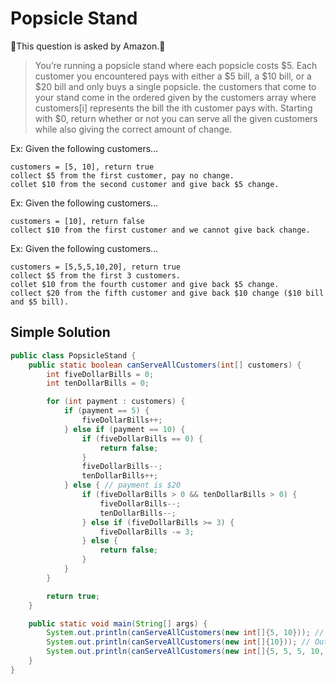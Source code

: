 # Popsicle Stand

🌴This question is asked by Amazon.🌴

>You’re running a popsicle stand where each popsicle costs $5. Each customer you encountered pays with either a $5 bill, a $10 bill, or a $20 bill and only buys a single popsicle. the customers that come to your stand come in the ordered given by the customers array where customers[i] represents the bill the ith customer pays with. Starting with $0, return whether or not you can serve all the given customers while also giving the correct amount of change.

Ex: Given the following customers…
```
customers = [5, 10], return true
collect $5 from the first customer, pay no change.
collet $10 from the second customer and give back $5 change.
```

Ex: Given the following customers…
```
customers = [10], return false
collect $10 from the first customer and we cannot give back change.
```

Ex: Given the following customers…
```
customers = [5,5,5,10,20], return true
collect $5 from the first 3 customers.
collet $10 from the fourth customer and give back $5 change.
collect $20 from the fifth customer and give back $10 change ($10 bill and $5 bill).
```


## Simple Solution
```java
public class PopsicleStand {
    public static boolean canServeAllCustomers(int[] customers) {
        int fiveDollarBills = 0;
        int tenDollarBills = 0;

        for (int payment : customers) {
            if (payment == 5) {
                fiveDollarBills++;
            } else if (payment == 10) {
                if (fiveDollarBills == 0) {
                    return false;
                }
                fiveDollarBills--;
                tenDollarBills++;
            } else { // payment is $20
                if (fiveDollarBills > 0 && tenDollarBills > 0) {
                    fiveDollarBills--;
                    tenDollarBills--;
                } else if (fiveDollarBills >= 3) {
                    fiveDollarBills -= 3;
                } else {
                    return false;
                }
            }
        }

        return true;
    }

    public static void main(String[] args) {
        System.out.println(canServeAllCustomers(new int[]{5, 10})); // Output: true
        System.out.println(canServeAllCustomers(new int[]{10})); // Output: false
        System.out.println(canServeAllCustomers(new int[]{5, 5, 5, 10, 20})); // Output: true
    }
}
